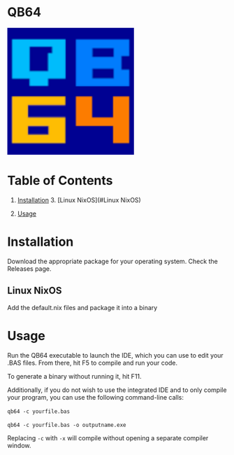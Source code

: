 # QB64

![QB64](source/qb64.png)

# Table of Contents
1. [Installation](#Installation)
    3. [Linux NixOS](#Linux NixOS)

2.  [Usage](#Usage)

# Installation <a name="Installation"></a>
Download the appropriate package for your operating system. Check the Releases page.

<a name="Linux"></a>
## Linux NixOS
Add the default.nix files and package it into a binary

<a name="Usage"></a>
# Usage
Run the QB64 executable to launch the IDE, which you can use to edit your .BAS files. From there, hit F5 to compile and run your code.

To generate a binary without running it, hit F11.

Additionally, if you do not wish to use the integrated IDE and to only compile your program, you can use the following command-line calls:

```qb64 -c yourfile.bas```

```qb64 -c yourfile.bas -o outputname.exe```

Replacing `-c` with `-x` will compile without opening a separate compiler window.
